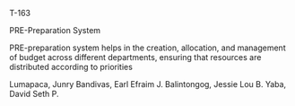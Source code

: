 T-163


PRE-Preparation System

PRE-preparation system helps in the creation, allocation, 
and management of budget across different departments,
ensuring that resources are distributed according to priorities


Lumapaca, Junry 
Bandivas, Earl Efraim J.
Balintongog, Jessie Lou B.
Yaba, David Seth P.
